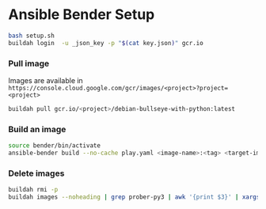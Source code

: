 # Ansible Bender Setup
```bash
bash setup.sh
buildah login  -u _json_key -p "$(cat key.json)" gcr.io
```
### Pull image
Images are available in `https://console.cloud.google.com/gcr/images/<project>?project=<project>`
```bash
buildah pull gcr.io/<project>/debian-bullseye-with-python:latest
```
### Build an image
```bash
source bender/bin/activate
ansible-bender build --no-cache play.yaml <image-name>:<tag> <target-image-name>
```
### Delete images
```bash
buildah rmi -p
buildah images --noheading | grep prober-py3 | awk '{print $3}' | xargs buildah rmi
```

